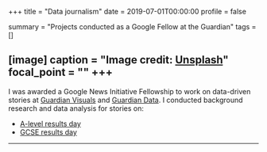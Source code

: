 +++
title = "Data journalism"
date = 2019-07-01T00:00:00
profile = false

summary = "Projects conducted as a Google Fellow at the Guardian"
tags = []

[image]
  caption = "Image credit: [**Unsplash**](https://unsplash.com/photos/cHlK4sZXOQo)"
  focal_point = ""
+++
---

I was awarded a Google News Initiative Fellowship to work on data-driven stories at [Guardian Visuals](https://twitter.com/GuardianVisuals) and [Guardian Data](https://twitter.com/guardiandata). I conducted background research and data analysis for stories on:

* [A-level results day](https://www.theguardian.com/education/live/2019/aug/15/a-level-results-2019-students-await-results-from-reformed-exams-live?)
* [GCSE results day](https://www.theguardian.com/education/live/2019/aug/22/gcse-results-day-2019-live-news)

---